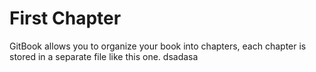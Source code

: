 # First Chapter

GitBook allows you to organize your book into chapters, each chapter is stored in a separate file like this one.
dsadasa

<script async defer
    src="https://maps.googleapis.com/maps/api/js?key=AIzaSyCGO5bWxnakmnsDVzWrhMhLqACbbwLf6JA&callback=initMap">
</script>